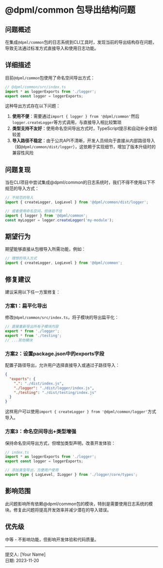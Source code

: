 # @dpml/common 包导出结构问题

## 问题概述

在集成`@dpml/common`包的日志系统到CLI工具时，发现当前的导出结构存在问题，导致无法通过标准方式直接导入和使用日志功能。

## 详细描述

目前`@dpml/common`包使用了命名空间导出方式：

```typescript
// @dpml/common/src/index.ts
import * as loggerExports from './logger';
export const logger = loggerExports;
```

这种导出方式存在以下问题：

1. **使用不便**：需要通过`import { logger } from '@dpml/common'`然后`logger.createLogger`等方式调用，与直接导入相比较繁琐
2. **类型支持不友好**：使用命名空间导出方式时，TypeScript提示和自动补全体验较差
3. **导入路径不稳定**：由于公共API不清晰，开发人员倾向于直接从内部路径导入（如`@dpml/common/dist/logger`），这依赖于实现细节，增加了版本升级时的兼容性风险

## 问题复现

当在CLI项目中尝试集成@dpml/common的日志系统时，我们不得不使用以下不规范的导入方式：

```typescript
// 不规范的导入
import { createLogger, LogLevel } from '@dpml/common/dist/logger';

// 或者使用命名空间，但体验不佳
import { logger } from '@dpml/common';
const myLogger = logger.createLogger('my-module');
```

## 期望行为

期望能够直接从包根导入所需功能，例如：

```typescript
// 理想的导入方式
import { createLogger, LogLevel } from '@dpml/common';
```

## 修复建议

建议采用以下任一方案修复：

### 方案1：扁平化导出

修改`@dpml/common/src/index.ts`，将子模块的导出扁平化：

```typescript
// 直接重新导出所有子模块内容
export * from './logger';
export * from './testing';
// ...其他模块
```

### 方案2：设置package.json中的exports字段

配置子路径导出，允许用户选择直接导入或通过子路径导入：

```json
{
  "exports": {
    ".": "./dist/index.js",
    "./logger": "./dist/logger/index.js",
    "./testing": "./dist/testing/index.js"
  }
}
```

这样用户可以使用`import { createLogger } from '@dpml/common/logger'`方式导入。

### 方案3：命名空间导出+类型增强

保持命名空间导出方式，但增加类型声明，改善开发体验：

```typescript
// index.ts
import * as loggerExports from './logger';
export const logger = loggerExports;

// 添加类型导出，方便用户使用
export type { LogLevel, ILogger } from './logger/core/types';
```

## 影响范围

此问题影响所有依赖@dpml/common包的模块，特别是需要使用日志系统的模块。修复此问题将提高开发效率并减少潜在的导入错误。

## 优先级

中等 - 不影响功能，但影响开发体验和代码质量。

---

提交人: [Your Name]  
日期: 2023-11-20

